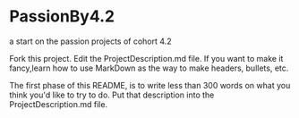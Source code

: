 # PassionBy4.2

a start on the passion projects of cohort 4.2

Fork this project. Edit the ProjectDescription.md file.
If you want to make it fancy,learn how to use MarkDown as the
way to make headers, bullets, etc.

The first phase of this README, is to write less than 300 words on what you think you'd like to try to do.
Put that description into the ProjectDescription.md file.

